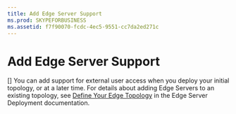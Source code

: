 ```yaml
---
title: Add Edge Server Support
ms.prod: SKYPEFORBUSINESS
ms.assetid: f7f90070-fcdc-4ec5-9551-cc7da2ed271c
---
```



# Add Edge Server Support
[]
You can add support for external user access when you deploy your initial topology, or at a later time. For details about adding Edge Servers to an existing topology, see  [Define Your Edge Topology](http://technet.microsoft.com/library/787b23f1-8fa0-4c37-abf2-c516c5dd66f0.aspx) in the Edge Server Deployment documentation.
  
    
    


